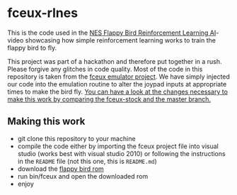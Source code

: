 # fceux-rlnes

This is the code used in the [NES Flappy Bird Reinforcement Learning AI](https://www.youtube.com/watch?v=xM62SpKAZHU)-video showcasing how simple reinforcement learning works to train the flappy bird to fly.

This project was part of a hackathon and therefore put together in a rush. Please forgive any glitches in code quality. Most of the code in this repository is taken from the [fceux emulator project](http://www.fceux.com). We have simply injected our code into the emulation routine to alter the joypad inputs at appropriate times to make the bird fly. [You can have a look at the changes necessary to make this work by comparing the fceux-stock and the master branch.](https://github.com/niklasfi/fceux-rlnes/compare/fceux-stock...master)

## Making this work

- git clone this repository to your machine
- compile the code either by importing the fceux project file into visual studio (works best with visual studio 2010) or following the instructions in the `README` file (not this one, this is `README.md`)
- download the [flappy bird rom](http://forums.nesdev.com/viewtopic.php?f=22&t=11425)
- run bin/fceux and open the downloaded rom
- enjoy